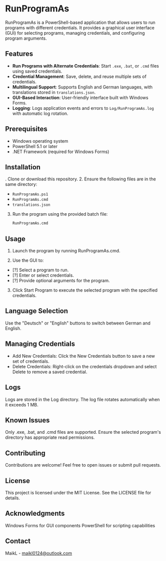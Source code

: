 # RunProgramAs

RunProgramAs is a PowerShell-based application that allows users to run programs with different credentials. It provides a graphical user interface (GUI) for selecting programs, managing credentials, and configuring program arguments.

## Features

- **Run Programs with Alternate Credentials**: Start `.exe`, `.bat`, or `.cmd` files using saved credentials.
- **Credential Management**: Save, delete, and reuse multiple sets of credentials.
- **Multilingual Support**: Supports English and German languages, with translations stored in `translations.json`.
- **GUI-Based Interaction**: User-friendly interface built with Windows Forms.
- **Logging**: Logs application events and errors to `Log/RunProgramAs.log` with automatic log rotation.

## Prerequisites

- Windows operating system
- PowerShell 5.1 or later
- .NET Framework (required for Windows Forms)

## Installation

. Clone or download this repository.
2. Ensure the following files are in the same directory:
   - `RunProgramAs.ps1`
   - `RunProgramAs.cmd`
   - `translations.json`
3. Run the program using the provided batch file:
   ```cmd
   RunProgramAs.cmd
   ```
## Usage

1. Launch the program by running RunProgramAs.cmd.

2. Use the GUI to:
- [?] Select a program to run.
- [?] Enter or select credentials.
- [?] Provide optional arguments for the program.

3. Click Start Program to execute the selected program with the specified credentials.

## Language Selection
Use the "Deutsch" or "English" buttons to switch between German and English.

## Managing Credentials
- Add New Credentials: Click the New Credentials button to save a new set of credentials.
- Delete Credentials: Right-click on the credentials dropdown and select Delete to remove a saved credential.
## Logs
Logs are stored in the Log directory. The log file rotates automatically when it exceeds 1 MB.

## Known Issues
Only .exe, .bat, and .cmd files are supported.
Ensure the selected program's directory has appropriate read permissions.
## Contributing
Contributions are welcome! Feel free to open issues or submit pull requests.

## License
This project is licensed under the MIT License. See the LICENSE file for details.

## Acknowledgments
Windows Forms for GUI components
PowerShell for scripting capabilities

## Contact
MaikL - maikl0124@outlook.com